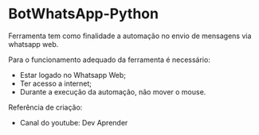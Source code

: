 # BotWhatsApp-Python
 Ferramenta tem como finalidade a automação no envio de mensagens via whatsapp web. 
 
 Para o funcionamento adequado da ferramenta é necessário:
 - Estar logado no Whatsapp Web;
 - Ter acesso a internet;
 - Durante a execução da automação, não mover o mouse.

Referência de criação:
 - Canal do youtube: Dev Aprender
